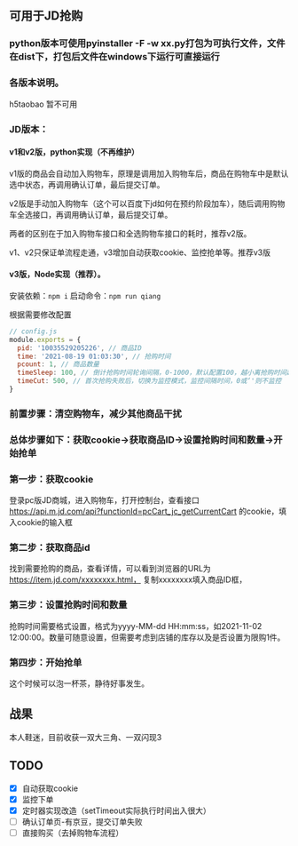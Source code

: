 ## 可用于JD抢购

### python版本可使用pyinstaller -F -w xx.py打包为可执行文件，文件在dist下，打包后文件在windows下运行可直接运行

### 各版本说明。
h5taobao 暂不可用

### JD版本：

#### v1和v2版，python实现（不再维护）
v1版的商品会自动加入购物车，原理是调用加入购物车后，商品在购物车中是默认选中状态，再调用确认订单，最后提交订单。

v2版是手动加入购物车（这个可以百度下jd如何在预约阶段加车），随后调用购物车全选接口，再调用确认订单，最后提交订单。

两者的区别在于加入购物车接口和全选购物车接口的耗时，推荐v2版。

v1、v2只保证单流程走通，v3增加自动获取cookie、监控抢单等。推荐v3版

#### v3版，Node实现（推荐）。
安装依赖：``npm i``
启动命令：``npm run qiang``

根据需要修改配置
```js
// config.js
module.exports = {
  pid: '10035529205226', // 商品ID
  time: '2021-08-19 01:03:30', // 抢购时间
  pcount: 1, // 商品数量
  timeSleep: 100, // 倒计抢购时间轮询间隔，0-1000，默认配置100，越小离抢购时间越精确，但CPU占用也越高，视电脑性能设置。
  timeCut: 500, // 首次抢购失败后，切换为监控模式，监控间隔时间，0或‘'则不监控
}
```

### 前置步骤：清空购物车，减少其他商品干扰
### 总体步骤如下：获取cookie->获取商品ID->设置抢购时间和数量->开始抢单

### 第一步：获取cookie
登录pc版JD商城，进入购物车，打开控制台，查看接口 
https://api.m.jd.com/api?functionId=pcCart_jc_getCurrentCart
的cookie，填入cookie的输入框

### 第二步：获取商品id
找到需要抢购的商品，查看详情，可以看到浏览器的URL为
https://item.jd.com/xxxxxxxx.html，
复制xxxxxxxx填入商品ID框，

### 第三步：设置抢购时间和数量
抢购时间需要格式设置，格式为yyyy-MM-dd HH:mm:ss，如2021-11-02 12:00:00。数量可随意设置，但需要考虑到店铺的库存以及是否设置为限购1件。

### 第四步：开始抢单
这个时候可以泡一杯茶，静待好事发生。

## 战果
本人鞋迷，目前收获一双大三角、一双闪现3

## TODO
+ [x] 自动获取cookie
+ [x] 监控下单
+ [x] 定时器实现改造（setTimeout实际执行时间出入很大）
+ [ ] 确认订单页-有京豆，提交订单失败
+ [ ] 直接购买（去掉购物车流程）
